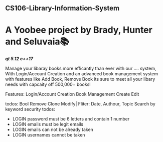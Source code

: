 ## CS106-Library-Information-System
# A Yoobee project by Brady, Hunter and Seluvaia📚

***qt 5.12 c++17***


Manage your libaray books more efficantly than ever with our .... system, With Login/Account Creation and an advanced book management system with features like Add Book, Remove Book its sure to meet all your libary needs with capcaity off 500,000+ books!

Features:
Login/Account Creation Book Management Create Edit

todos: Bool Remove Clone Modify| Fliter: Date, Authour, Topic Search by keyword
security todos:
  - LOGIN password must be 6 letters and contain 1 number
  - LOGIN emails must be legit emails
  - LOGIN emails can not be already taken
  - LOGIN usernames cannot be taken
